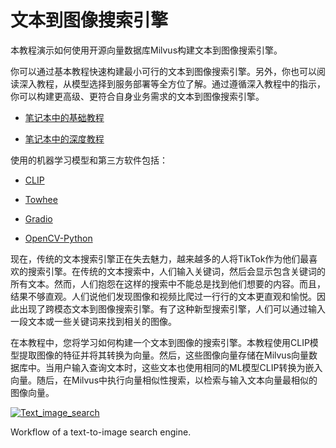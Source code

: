 文本到图像搜索引擎
=========

本教程演示如何使用开源向量数据库Milvus构建文本到图像搜索引擎。

你可以通过基本教程快速构建最小可行的文本到图像搜索引擎。另外，你也可以阅读深入教程，从模型选择到服务部署等全方位了解。通过遵循深入教程中的指示，你可以构建更高级、更符合自身业务需求的文本到图像搜索引擎。

* [笔记本中的基础教程](https://github.com/towhee-io/examples/blob/main/image/text_image_search/1_build_text_image_search_engine.ipynb)

* [笔记本中的深度教程](https://github.com/towhee-io/examples/blob/main/image/text_image_search/2_deep_dive_text_image_search.ipynb)

使用的机器学习模型和第三方软件包括：

* [CLIP](https://openai.com/blog/clip/)

* [Towhee](https://towhee.io/)

* [Gradio](https://www.google.com/url?sa=t&rct=j&q=&esrc=s&source=web&cd=&cad=rja&uact=8&ved=2ahUKEwj3nvvEhNj7AhVZSGwGHUFuA6sQFnoECA0QAQ&url=https%3A%2F%2Fgradio.app%2F&usg=AOvVaw0Rmnp2xYgYvkDcMb9d-9TR)

* [OpenCV-Python](https://www.google.com/url?sa=t&rct=j&q=&esrc=s&source=web&cd=&cad=rja&uact=8&ved=2ahUKEwjawLa4hNj7AhWrSGwGHSWKD1sQFnoECA0QAQ&url=https%3A%2F%2Fdocs.opencv.org%2F4.x%2Fd6%2Fd00%2Ftutorial_py_root&usg=AOvVaw3YMr9iiY-FTDoGSWWqppvP)

现在，传统的文本搜索引擎正在失去魅力，越来越多的人将TikTok作为他们最喜欢的搜索引擎。在传统的文本搜索中，人们输入关键词，然后会显示包含关键词的所有文本。然而，人们抱怨在这样的搜索中不能总是找到他们想要的内容。而且，结果不够直观。人们说他们发现图像和视频比爬过一行行的文本更直观和愉悦。因此出现了跨模态文本到图像搜索引擎。有了这种新型搜索引擎，人们可以通过输入一段文本或一些关键词来找到相关的图像。

在本教程中，您将学习如何构建一个文本到图像的搜索引擎。本教程使用CLIP模型提取图像的特征并将其转换为向量。然后，这些图像向量存储在Milvus向量数据库中。当用户输入查询文本时，这些文本也使用相同的ML模型CLIP转换为嵌入向量。随后，在Milvus中执行向量相似性搜索，以检索与输入文本向量最相似的图像向量。

[![Text_image_search](https://milvus.io/static/e3bb96a63ca01675a5d30d9604a8fe32/1263b/text_to_image_workflow.png "Workflow of a text-to-image search engine.")](https://milvus.io/static/e3bb96a63ca01675a5d30d9604a8fe32/c7b1b/text_to_image_workflow.png)

Workflow of a text-to-image search engine.

